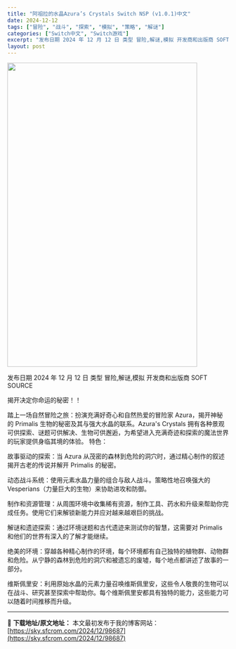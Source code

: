 ```yaml
---
title: "阿祖拉的水晶Azura’s Crystals Switch NSP (v1.0.1)中文"
date: 2024-12-12
tags: ["冒险", "战斗", "探索", "模拟", "策略", "解谜"]
categories: ["Switch中文", "Switch游戏"]
excerpt: "发布日期 2024 年 12 月 12 日 类型 冒险,解谜,模拟 开发商和出版商 SOFT SOURCE 揭开决定你命运的秘密！！ 踏上一场自然冒险之旅：扮演充满好奇心和自然热爱的冒险家 Azura，揭开神秘的 Primalis 生物的秘密及其与强大水晶的联系。Azura&#039;s Crystals 拥&hellip;"
layout: post
---
```


<img class="aligncenter size-full wp-image-98688" src="https://sky.sfcrom.com/wp-content/uploads/2024/12/2024121207464210.webp" alt="" width="432" height="692" />

发布日期 2024 年 12 月 12 日
类型 冒险,解谜,模拟
开发商和出版商 SOFT SOURCE

揭开决定你命运的秘密！！

踏上一场自然冒险之旅：扮演充满好奇心和自然热爱的冒险家 Azura，揭开神秘的 Primalis 生物的秘密及其与强大水晶的联系。Azura's Crystals 拥有各种景观可供探索、谜题可供解决、生物可供邂逅，为希望进入充满奇迹和探索的魔法世界的玩家提供身临其境的体验。
特色：

故事驱动的探索：当 Azura 从茂密的森林到危险的洞穴时，通过精心制作的叙述揭开古老的传说并解开 Primalis 的秘密。

动态战斗系统：使用元素水晶力量的组合与敌人战斗。策略性地召唤强大的 Vesperians（力量巨大的生物）来协助进攻和防御。

制作和资源管理：从周围环境中收集稀有资源，制作工具、药水和升级来帮助你完成任务。使用它们来解锁新能力并应对越来越艰巨的挑战。

解谜和遗迹探索：通过环境谜题和古代遗迹来测试你的智慧，这需要对 Primalis 和他们的世界有深入的了解才能继续。

绝美的环境：穿越各种精心制作的环境，每个环境都有自己独特的植物群、动物群和危险。从宁静的森林到危险的洞穴和被遗忘的废墟，每个地点都讲述了故事的一部分。

维斯佩里安：利用原始水晶的元素力量召唤维斯佩里安，这些令人敬畏的生物可以在战斗、研究甚至探索中帮助你。每个维斯佩里安都具有独特的能力，这些能力可以随着时间推移而升级。

---
📖 **下载地址/原文地址：** 本文最初发布于我的博客网站：[https://sky.sfcrom.com/2024/12/98687](https://sky.sfcrom.com/2024/12/98687)
